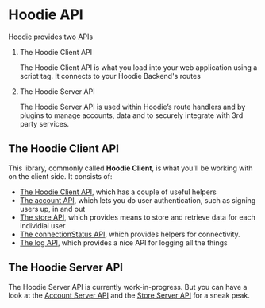 Hoodie API
==========

Hoodie provides two APIs

1.  The Hoodie Client API

    The Hoodie Client API is what you load into your web application
    using a script tag. It connects to your Hoodie Backend's routes

2.  The Hoodie Server API

    The Hoodie Server API is used within Hoodie’s route handlers and by
    plugins to manage accounts, data and to securely integrate with 3rd
    party services.

The Hoodie Client API
---------------------

This library, commonly called **Hoodie Client**, is what you'll be
working with on the client side. It consists of:

-   [The Hoodie Client API](client/hoodie.html), which has a couple of
    useful helpers
-   [The account API](client/hoodie.account.html), which lets you do
    user authentication, such as signing users up, in and out
-   [The store API](client/hoodie.store.html), which provides means to
    store and retrieve data for each individial user
-   [The connectionStatus API](client/hoodie.connection-status), which
    provides helpers for connectivity.
-   [The log API](client/hoodie.log.html), which provides a nice API for
    logging all the things

The Hoodie Server API
---------------------

The Hoodie Server API is currently work-in-progress. But you can have a
look at the [Account Server
API](https://github.com/hoodiehq/hoodie-account-server-api) and the
[Store Server API](https://github.com/hoodiehq/hoodie-store-server-api)
for a sneak peak.

